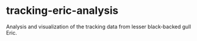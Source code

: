 tracking-eric-analysis
======================

Analysis and visualization of the tracking data from lesser black-backed gull Eric.
